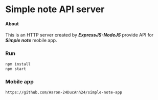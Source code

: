 # Simple note API server
#### About
This is an HTTP server created by ***ExpressJS-NodeJS*** provide API for ***Simple note*** mobile app.
### Run
```bash
npm install
npm start
```
### Mobile app
```Link
https://github.com/Aaron-24DucAnh24/simple-note-app
```
